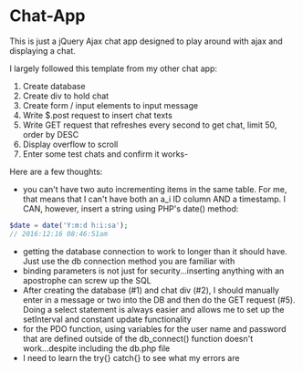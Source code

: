 # Chat-App

This is just a jQuery Ajax chat app designed to play around with ajax and displaying a chat.

I largely followed this template from my other chat app:

1. Create database
2. Create div to hold chat
3. Create form / input elements to input message
4. Write $.post request to insert chat texts
5. Write GET request that refreshes every second to get chat, limit 50, order by DESC
6. Display overflow to scroll
7. Enter some test chats and confirm it works- 	

Here are a few thoughts:
  - you can't have two auto incrementing items in the same table.  For me, that means that
  I can't have both an a_i ID column AND a timestamp.  I CAN, however, insert a string
  using PHP's date() method:
```php
$date = date('Y:m:d h:i:sa');
// 2016:12:16 08:46:51am
```

  - getting the database connection to work to longer than it should have.  Just use
  the db connection method you are familiar with
  - binding parameters is not just for security...inserting anything with an apostrophe
  can screw up the SQL
  - After creating the database (#1) and chat div (#2), I should manually enter in a 
  message or two into the DB and then do the GET request (#5).  Doing a select statement
  is always easier and allows me to set up the setInterval and constant update 
  functionality
  - for the PDO function, using variables for the user name and password that are defined
  outside of the db_connect() function doesn't work...despite including the db.php file
  - I need to learn the try{} catch{} to see what my errors are
  

